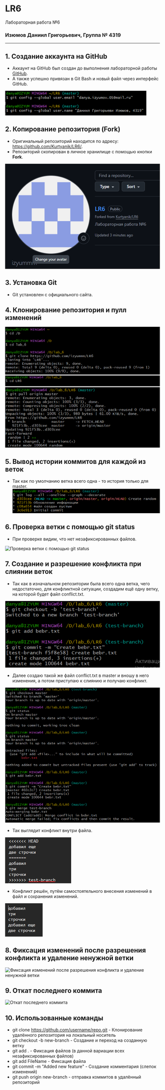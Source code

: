 # LR6
Лабораторная работа №6

### Изюмов Даниил Григорьевич, Группа № 4319

---

## 1. Создание аккаунта на GitHub

- Аккаунт на GitHub был создан до выполнения лабораторной работы [GitHub](https://github.com/izyummm).
- А также успешно привязан в Git Bash и новый файл через интерфейс GitHub.

![Скриншот заранее созданного аккаунта на GitHub](scrins/1.png)

## 2. Копирование репозитория (Fork)

- Оригинальный репозиторий находится по адресу: https://github.com/Kurtyanik/LR6/.
- Репозиторий скопирован в личное хранилище с помощью кнопки **Fork**.

![Скриншот форка репозитория](scrins/16.png)

## 3. Установка Git

- Git установлен с официального сайта.

## 4. Клонирование репозитория и пулл изменений

![Клонирование репозитория и пулл изменений](scrins/2.png)
![Клонирование репозитория и пулл изменений](scrins/3.png)
![Клонирование репозитория и пулл изменений](scrins/5.png)

## 5. Вывод истории коммитов для каждой из веток

- Так как по умолчанию ветка всего одна - то история только для master.
![Вывод истории коммитов для каждой из веток](scrins/6.png)

## 6. Проверка ветки с помощью git status

- При проверке видим, что нет незафиксированных файлов.

![Проверка ветки с помощью git status](scrin/7.png)

## 7. Создание и разрешение конфликта при слиянии веток

- Так как в изначальном репозитории была всего одна ветка, чего недостаточно, для конфликтной ситуации, создадим ещё одну ветку, на которой будет файл conflict.txt.

![Создание и разрешение конфликта при слиянии веток](scrins/8.png)

- Далее создаю такой же файл conflict.txt в master и вношу в него изменения, а потом приступаю к слиянию и получаю конфликт.

![Создание и разрешение конфликта при слиянии веток](scrins/11.png)

- Так выглядит конфликт внутри файла.

![Создание и разрешение конфликта при слиянии веток](scrins/12.png)

- Конфликт решён, путём самостоятельного внесения изменений в файл и сохранения изменений.

![Создание и разрешение конфликта при слиянии веток](scrins/13.png)

## 8. Фиксация изменений после разрешения конфликта и удаление ненужной ветки

![Фиксация изменений после разрешения конфликта и удаление ненужной ветки](scrin/14.png)

## 9. Откат последнего коммита

![Откат последнего коммита](scrin/15.png)

## 10. Использованные команды
- git clone https://github.com/username/repo.git - Клонирование удалённого репозитория на локальный носитель
- git checkout -b new-branch - Создание и переход на созданную ветку
- git add . - Фиксация файлов (в данной вариации всех незафиксированных файлов)
- git add FileName - Фиксация файла
- git commit -m "Added new feature" - Создание комментария (слепок изменений)
- git push origin new-branch - отправка коммитов в удалённый репозиторий
